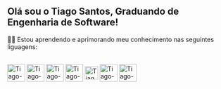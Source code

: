 ## Olá sou o Tiago Santos, Graduando de Engenharia de Software!


 👨‍💻 Estou aprendendo e aprimorando meu conhecimento nas seguintes liguagens:


  
<div style="display: inline_block"><br>
  <img align="center" alt="Tiago-C" height="40" width="40" src="https://icongr.am/devicon/c-original.svg?size=80&color=currentColor.svg">
  
  <img align="center" alt="Tiago-C++" height="40" width="40" src="https://icongr.am/devicon/cplusplus-original.svg?size=80&color=currentColor.svg">
  
  <img align="center" alt="Tiago-Java" height="40" width="40" src="https://icongr.am/devicon/java-original-wordmark.svg?size=80&color=currentColor.svg">
   
  <img align="center" alt="Tiago-MySQL" height="40" width="40" src="https://icongr.am/devicon/mysql-original-wordmark.svg?size=80&color=currentColor.svg">
  
  <img align="center" alt="Tiago-Js" height="30" width="30" src="https://icongr.am/devicon/javascript-original.svg?size=51&color=currentColor.svg">
  
   <img align="center" alt="Tiago-HTML" height="40" width="40" src="https://icongr.am/devicon/html5-original-wordmark.svg?size=80&color=currentColor.svg">
   
   <img align="center" alt="Tiago-CSS" height="40" width="40" src="https://icongr.am/devicon/css3-original-wordmark.svg?size=80&color=currentColor.svg">



  
  
 

